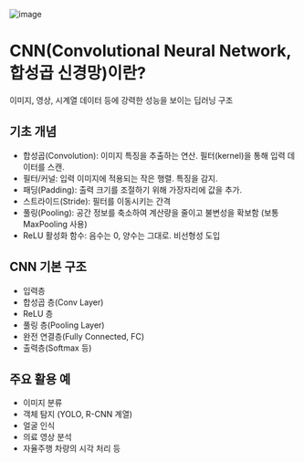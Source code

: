 [
](https://miro.medium.com/v2/resize:fit:1400/format:webp/1*Q6yA_1B_vsdGWAAwB8Z7rA.png)![image](https://github.com/user-attachments/assets/f3554abe-1214-4c3f-b114-018148e55bd9)

# CNN(Convolutional Neural Network, 합성곱 신경망)이란?
이미지, 영상, 시계열 데이터 등에 강력한 성능을 보이는 딥러닝 구조
## 기초 개념
- 합성곱(Convolution): 이미지 특징을 추출하는 연산. 필터(kernel)을 통해 입력 데이터를 스캔. 
- 필터/커널: 입력 이미지에 적용되는 작은 행렬. 특징을 감지. 
- 패딩(Padding): 출력 크기를 조절하기 위해 가장자리에 값을 추가. 
- 스트라이드(Stride): 필터를 이동시키는 간격
- 풀링(Pooling): 공간 정보를 축소하여 계산량을 줄이고 불변성을 확보함 (보통 MaxPooling 사용)
- ReLU 활성화 함수: 음수는 0, 양수는 그대로. 비선형성 도입

## CNN 기본 구조
- 입력층
- 합성곱 층(Conv Layer)
- ReLU 층
- 풀링 층(Pooling Layer)
- 완전 연결층(Fully Connected, FC)
- 출력층(Softmax 등)

## 주요 활용 예
- 이미지 분류 
- 객체 탐지 (YOLO, R-CNN 계열)
- 얼굴 인식
- 의료 영상 분석
- 자율주행 차량의 시각 처리 등

